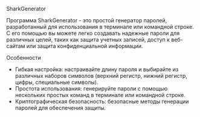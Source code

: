 SharkGenerator

Программа SharkGenerator - это простой генератор паролей, разработанный для использования в терминале или командной строке. С его помощью вы можете легко создавать надежные пароли для различных целей, таких как защита учетных записей, доступ к веб-сайтам или защита конфиденциальной информации.

Особенности
* Гибкая настройка: настраивайте длину пароля и выбирайте из различных наборов символов (верхний регистр, нижний регистр, цифры, специальные символы).
* Простота использования: генерируйте пароли с помощью нескольких простых команд в терминале или командной строке.
* Криптографическая безопасность: безопасные методы генерации паролей для обеспечения защиты.
